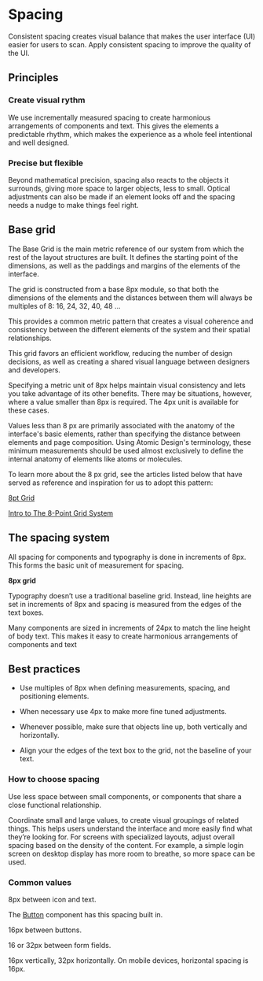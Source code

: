 # Spacing

Consistent spacing creates visual balance that makes the user interface (UI) easier for users to scan. Apply consistent spacing to improve the quality of the UI.

## Principles

### Create visual rythm

We use incrementally measured spacing to create harmonious arrangements of components and text. This gives the elements a predictable rhythm, which makes the experience as a whole feel intentional and well designed.

### Precise but flexible

Beyond mathematical precision, spacing also reacts to the objects it surrounds, giving more space to larger objects, less to small. Optical adjustments can also be made if an element looks off and the spacing needs a nudge to make things feel right.

## Base grid

The Base Grid is the main metric reference of our system from which the rest of the layout structures are built. It defines the starting point of the dimensions, as well as the paddings and margins of the elements of the interface.

The grid is constructed from a base 8px module, so that both the dimensions of the elements and the distances between them will always be multiples of 8: 16, 24, 32, 40, 48 …

<docs-image text="8px-grid" link="/assets/images/spacing/8-pixel-grid.png" />

This provides a common metric pattern that creates a visual coherence and consistency between the different elements of the system and their spatial relationships.

This grid favors an efficient workflow, reducing the number of design decisions, as well as creating a shared visual language between designers and developers.

Specifying a metric unit of 8px helps maintain visual consistency and lets you take advantage of its other benefits. There may be situations, however, where a value ​​smaller than 8px is required. The 4px unit is available for these cases.

Values ​​less than 8 px are primarily associated with the anatomy of the interface's basic elements, rather than specifying the distance between elements and page composition. Using Atomic Design's terminology, these minimum measurements should be used almost exclusively to define the internal anatomy of elements like atoms or molecules.

To learn more about the 8 px grid, see the articles listed below that have served as reference and inspiration for us to adopt this pattern:

[8pt Grid](https://spec.fm/specifics/8-pt-grid)

[Intro to The 8-Point Grid System](https://tanzu.vmware.com/content/built-to-adapt/intro-to-the-8-point-grid-system-2)

## The spacing system

All spacing for components and typography is done in increments of 8px. This forms the basic unit of measurement for spacing.

<docs-image text="8px-grid" link="/assets/images/spacing/spacing-example.png" />

**8px grid**

Typography doesn’t use a traditional baseline grid. Instead, line heights are set in increments of 8px and spacing is measured from the edges of the text boxes.

<docs-image text="8px-grid" link="/assets/images/spacing/typography-spacing.png" />

Many components are sized in increments of 24px to match the line height of body text. This makes it easy to create harmonious arrangements of components and text

## Best practices

- Use multiples of 8px when defining measurements, spacing, and positioning elements.

- When necessary use 4px to make more fine tuned adjustments.

- Whenever possible, make sure that objects line up, both vertically and horizontally.

- Align your the edges of the text box to the grid, not the baseline of your text.

### How to choose spacing

<docs-image text="8px-grid" link="/assets/images/spacing/choose-spacing.png" />

Use less space between small components, or components that share a close functional relationship.

<docs-image text="8px-grid" link="/assets/images/spacing/spacing-between-components.png" />

Coordinate small and large values, to create visual groupings of related things. This helps users understand the interface and more easily find what they’re looking for. For screens with specialized layouts, adjust overall spacing based on the density of the content. For example, a simple login screen on desktop display has more room to breathe, so more space can be used.

### Common values

<docs-image text="8px-grid" link="/assets/images/spacing/spacing-button-icon.png"  />

8px between icon and text.

The [Button](/components/bal-button.html) component has this spacing built in.

<docs-image text="8px-grid" link="/assets/images/spacing/spacing-between-buttons.png" />

16px between buttons.

<docs-image text="8px-grid" link="/assets/images/spacing/spacing-between-form-fields.png" />

16 or 32px between form fields.

16px vertically, 32px horizontally. On mobile devices, horizontal spacing is 16px.
